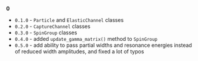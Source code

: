 **0**
- `0.1.0` - `Particle` and `ElasticChannel` classes
- `0.2.0` - `CaptureChannel` classes
- `0.3.0` - `SpinGroup` classes
- `0.4.0` - added `update_gamma_matrix()` method to `SpinGroup`
- `0.5.0` - add ability to pass partial widths and resonance energies instead of reduced width amplitudes, and fixed a lot of typos